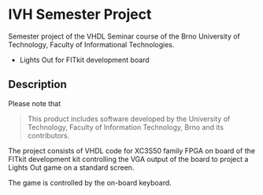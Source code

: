 # IVH Semester Project

Semester project of the VHDL Seminar course of the Brno University of Technology, Faculty of Informational Technologies.

- Lights Out for FITkit development board

## Description

Please note that
> This product includes software developed by the University of Technology, Faculty of Information Technology, Brno and its contributors.

The project consists of VHDL code for XC3S50 family FPGA on board of the FITkit development kit controlling the VGA output of the board to project a Lights Out game on a standard screen.

The game is controlled by the on-board keyboard.
